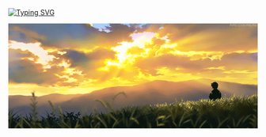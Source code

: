 <body>
<a href="https://git.io/typing-svg"><img src="https://readme-typing-svg.herokuapp.com?font=Fira+Code&pause=1000&color=000000&background=FF000000&center=true&vCenter=true&multiline=true&width=435&height=100&lines=Hi+There++%F0%9F%91%8B;I+am+Azdine+Bouali;Full+Stack+Dev+from+Morocco+%F0%9F%87%B2%F0%9F%87%A6" alt="Typing SVG" /></a>

<img src="/images/hero.gif"></img>

</body>
